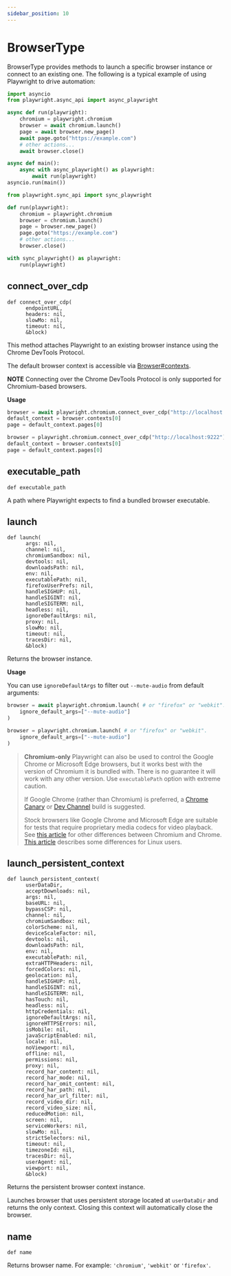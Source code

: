 ```yaml
---
sidebar_position: 10
---
```


# BrowserType

BrowserType provides methods to launch a specific browser instance or connect to an existing one. The following is
a typical example of using Playwright to drive automation:

```py title=example_b8af68101a9c3416ce98d4a9e7dc7dbffbf2942c9a3302a5c9de83949c4f415d.py
import asyncio
from playwright.async_api import async_playwright

async def run(playwright):
    chromium = playwright.chromium
    browser = await chromium.launch()
    page = await browser.new_page()
    await page.goto("https://example.com")
    # other actions...
    await browser.close()

async def main():
    async with async_playwright() as playwright:
        await run(playwright)
asyncio.run(main())

```

```py title=example_3129411f9b39671407a5ef7b3166b79c9a276343aeb2cddcb32a66d0dfe98b6a.py
from playwright.sync_api import sync_playwright

def run(playwright):
    chromium = playwright.chromium
    browser = chromium.launch()
    page = browser.new_page()
    page.goto("https://example.com")
    # other actions...
    browser.close()

with sync_playwright() as playwright:
    run(playwright)

```



## connect_over_cdp

```
def connect_over_cdp(
      endpointURL,
      headers: nil,
      slowMo: nil,
      timeout: nil,
      &block)
```

This method attaches Playwright to an existing browser instance using the Chrome DevTools Protocol.

The default browser context is accessible via [Browser#contexts](./browser#contexts).

**NOTE** Connecting over the Chrome DevTools Protocol is only supported for Chromium-based browsers.

**Usage**

```py title=example_e3394274245ab8a4232580a495133b7c8ffe4ff115de15beed2c172d0c529d58.py
browser = await playwright.chromium.connect_over_cdp("http://localhost:9222")
default_context = browser.contexts[0]
page = default_context.pages[0]

```

```py title=example_d4cd91a13c9c84ee6e9768c603751b6386f0b46a15be0526e206196423a4abe4.py
browser = playwright.chromium.connect_over_cdp("http://localhost:9222")
default_context = browser.contexts[0]
page = default_context.pages[0]

```



## executable_path

```
def executable_path
```

A path where Playwright expects to find a bundled browser executable.

## launch

```
def launch(
      args: nil,
      channel: nil,
      chromiumSandbox: nil,
      devtools: nil,
      downloadsPath: nil,
      env: nil,
      executablePath: nil,
      firefoxUserPrefs: nil,
      handleSIGHUP: nil,
      handleSIGINT: nil,
      handleSIGTERM: nil,
      headless: nil,
      ignoreDefaultArgs: nil,
      proxy: nil,
      slowMo: nil,
      timeout: nil,
      tracesDir: nil,
      &block)
```

Returns the browser instance.

**Usage**

You can use `ignoreDefaultArgs` to filter out `--mute-audio` from default arguments:

```py title=example_711634d1fa2c081d640b6e7a900b05c693ce5561753cfb1c1987aeb22db1654a.py
browser = await playwright.chromium.launch( # or "firefox" or "webkit".
    ignore_default_args=["--mute-audio"]
)

```

```py title=example_6556c029d76ac60be292651bed6372b0512d228b6681172d26d388fbe2700af2.py
browser = playwright.chromium.launch( # or "firefox" or "webkit".
    ignore_default_args=["--mute-audio"]
)

```

> **Chromium-only** Playwright can also be used to control the Google Chrome or Microsoft Edge browsers, but it
works best with the version of Chromium it is bundled with. There is no guarantee it will work with any other
version. Use `executablePath` option with extreme caution.
>
> If Google Chrome (rather than Chromium) is preferred, a
[Chrome Canary](https://www.google.com/chrome/browser/canary.html) or
[Dev Channel](https://www.chromium.org/getting-involved/dev-channel) build is suggested.
>
> Stock browsers like Google Chrome and Microsoft Edge are suitable for tests that require proprietary media codecs
for video playback. See
[this article](https://www.howtogeek.com/202825/what%E2%80%99s-the-difference-between-chromium-and-chrome/) for
other differences between Chromium and Chrome.
[This article](https://chromium.googlesource.com/chromium/src/+/lkgr/docs/chromium_browser_vs_google_chrome.md)
describes some differences for Linux users.

## launch_persistent_context

```
def launch_persistent_context(
      userDataDir,
      acceptDownloads: nil,
      args: nil,
      baseURL: nil,
      bypassCSP: nil,
      channel: nil,
      chromiumSandbox: nil,
      colorScheme: nil,
      deviceScaleFactor: nil,
      devtools: nil,
      downloadsPath: nil,
      env: nil,
      executablePath: nil,
      extraHTTPHeaders: nil,
      forcedColors: nil,
      geolocation: nil,
      handleSIGHUP: nil,
      handleSIGINT: nil,
      handleSIGTERM: nil,
      hasTouch: nil,
      headless: nil,
      httpCredentials: nil,
      ignoreDefaultArgs: nil,
      ignoreHTTPSErrors: nil,
      isMobile: nil,
      javaScriptEnabled: nil,
      locale: nil,
      noViewport: nil,
      offline: nil,
      permissions: nil,
      proxy: nil,
      record_har_content: nil,
      record_har_mode: nil,
      record_har_omit_content: nil,
      record_har_path: nil,
      record_har_url_filter: nil,
      record_video_dir: nil,
      record_video_size: nil,
      reducedMotion: nil,
      screen: nil,
      serviceWorkers: nil,
      slowMo: nil,
      strictSelectors: nil,
      timeout: nil,
      timezoneId: nil,
      tracesDir: nil,
      userAgent: nil,
      viewport: nil,
      &block)
```

Returns the persistent browser context instance.

Launches browser that uses persistent storage located at `userDataDir` and returns the only context. Closing this
context will automatically close the browser.

## name

```
def name
```

Returns browser name. For example: `'chromium'`, `'webkit'` or `'firefox'`.
